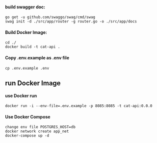 
#### build swagger doc:
    go get -u github.com/swaggo/swag/cmd/swag
    swag init -d ./src/app/router -g router.go -o ./src/app/docs

#### Build Docker Image:
    cd ./
    docker build -t cat-api .
    
#### Copy .env.example as .env file ####
    cp .env.example .env    
    
## run Docker Image

#### use Docker run
    docker run -i --env-file=.env.example -p 8085:8085 -t cat-api:0.0.0

#### Use Docker Compose
    change env file POSTGRES_HOST=db
    docker network create app_net
    docker-compose up -d